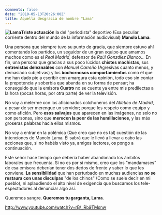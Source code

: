 ```yaml
---
comments: false
date: "2010-05-13T20:26:00Z"
title: Aquella desgracia de nombre "Lama"
---
```


**![](http://www.dmbnader.es/contenido/uploads/2010/05/Lama.jpg "Lama")Triste
actuación** la del "periodista" deportivo (Esa peculiar corriente dentro
del mundo de la información audiovisual) **Manolo Lama**.

Una persona que siempre tuvo su punto de gracia, que siempre estuvo ahí
comentando los partidos, un seguidor de un gran equipo que amamos muchos
como es el *Real Madrid*, defensor de *Raúl González Blanco*... En fin,
una persona que gracias a sus poco lúcidos **chistes machistas**, sus
**entrevistas deleznables** con *Manuel Carreño* (Agresivas cuanto
menos, y demasiado subjetivas) y los **bochornosos comportamientos**
como el que me han dado pie a escribir con amargura esta opinión, todo
eso sin contar la prepotencia y soberbia que abunda en su forma de
pensar; ha conseguido que la emisora **Cuatro** no se cuente ya entre
mis predilectas a la hora (pocas horas, por otra parte) de ver la
televisión.

No voy a meterme con los aficionados colchoneros del *Atlético de
Madrid*, a pesar de ser merengue un servidor; porque les respeto como
equipo y como afición. Pero **esos salvajes** que aparecen en las
imágenes, no solo no son personas, sino que **merecen la peor de las
humillaciones**, y las más groseras palabras hacia ellos mismos.

No voy a entrar en la polémica (Que creo que no es tal) cuestión de las
intenciones de Manolo Lama. Él sabrá que le llevó a llevar a cabo las
acciones que, si no habéis visto ya, amigos lectores, os pongo a
continuación.

Este señor hace tiempo que debería haber abandonado los ámbitos
laborales que frecuenta. Si no es por si mismo, creo que los
"mandamases" de esa emisora deberían tener dos dedos de frente y saber
lo que les conviene. **La sensibilidad** que han perturbado en muchas
audiencias **no se restaura con unas disculpas** "de los chinos" (Como
se suele decir en mi pueblo), ni aplaudiendo el alto nivel de exigencia
que buscamos los tele-espectadores al denunciar algo así.

Queremos sangre. **Queremos tu garganta, Lama**.

http://www.youtube.com/watch?v=rB\_Rb9TMsnw

<!--more-->

<!--adsense-->


